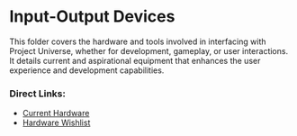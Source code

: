 # Input-Output Devices

This folder covers the hardware and tools involved in interfacing with Project Universe, whether for development, gameplay, or user interactions. It details current and aspirational equipment that enhances the user experience and development capabilities.

### Direct Links:
- [Current Hardware](./Input-Output%20Devices/Current%20Hardware.md)
- [Hardware Wishlist](./Input-Output%20Devices/Hardware%20Wishlist.md)